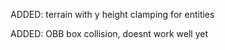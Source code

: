 
ADDED: terrain with y height clamping for entities

ADDED: OBB box collision, doesnt work well yet
